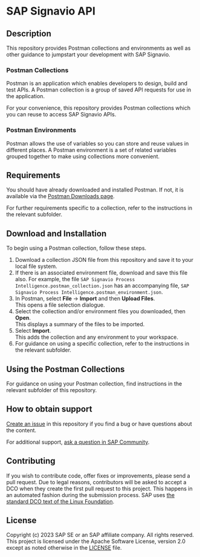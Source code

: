 # SAP Signavio API

<!--- Register repository https://api.reuse.software/register, then add REUSE badge:
[![REUSE status](https://api.reuse.software/badge/github.com/SAP-samples/REPO-NAME)](https://api.reuse.software/info/github.com/SAP-samples/REPO-NAME)
-->

## Description

This repository provides Postman collections and environments as well as other guidance to jumpstart your development with SAP Signavio.

### Postman Collections

Postman is an application which enables developers to design, build and test APIs. A Postman collection is a group of saved API requests for use in the application.

For your convenience, this repository provides Postman collections which you can reuse to access SAP Signavio APIs.

### Postman Environments

Postman allows the use of variables so you can store and reuse values in different places. A Postman environment is a set of related variables grouped together to make using collections more convenient.

## Requirements

You should have already downloaded and installed Postman. If not, it is available via the [Postman Downloads page](https://www.postman.com/downloads/).

For further requirements specific to a collection, refer to the instructions in the relevant subfolder.


## Download and Installation

To begin using a Postman collection, follow these steps.

1. Download a collection JSON file from this repository and save it to your local file system.
2. If there is an associated environment file, download and save this file also. For example, the file `SAP Signavio Process Intelligence.postman_collection.json` has an accompanying file, `SAP Signavio Process Intelligence.postman_environment.json`.
3. In Postman, select **File** &rarr; **Import** and then **Upload Files**.<br>This opens a file selection dialogue.
4. Select the collection and/or environment files you downloaded, then **Open**.<br>This displays a summary of the files to be imported.
5. Select **Import**.<br>This adds the collection and any environment to your workspace.
6. For guidance on using a specific collection, refer to the instructions in the relevant subfolder.

## Using the Postman Collections

For guidance on using your Postman collection, find instructions in the relevant subfolder of this repository.


## How to obtain support
[Create an issue](https://github.com/SAP-samples/signavio-api/issues) in this repository if you find a bug or have questions about the content.
 
For additional support, [ask a question in SAP Community](https://answers.sap.com/questions/ask.html).

## Contributing
If you wish to contribute code, offer fixes or improvements, please send a pull request. Due to legal reasons, contributors will be asked to accept a DCO when they create the first pull request to this project. This happens in an automated fashion during the submission process. SAP uses [the standard DCO text of the Linux Foundation](https://developercertificate.org/).

## License
Copyright (c) 2023 SAP SE or an SAP affiliate company. All rights reserved. This project is licensed under the Apache Software License, version 2.0 except as noted otherwise in the [LICENSE](LICENSE) file.
